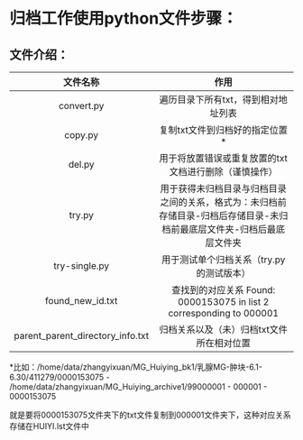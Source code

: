 # 归档工作使用python文件步骤：

## 文件介绍：

|             文件名称             |                             作用                             |
| :------------------------------: | :----------------------------------------------------------: |
|            convert.py            |             遍历目录下所有txt，得到相对地址列表              |
|             copy.py              |                复制txt文件到归档好的指定位置*                |
|              del.py              |    用于将放置错误或重复放置的txt文档进行删除（谨慎操作）     |
|              try.py              | 用于获得未归档目录与归档目录之间的关系，格式为：未归档前存储目录-归档后存储目录-未归档前最底层文件夹-归档后最底层文件夹 |
|          try-single.py           |           用于测试单个归档关系（try.py的测试版本）           |
|         found_new_id.txt         | 查找到的对应关系 Found: 0000153075 in list 2 corresponding to 000001 |
| parent_parent_directory_info.txt |          归档关系以及（未）归档txt文件所在相对位置           |

*比如：/home/data/zhangyixuan/MG_Huiying_bk1/乳腺MG-肿块-6.1-6.30/411279/0000153075 - /home/data/zhangyixuan/MG_Huiying_archive1/99000001 - 000001 - 0000153075

就是要将0000153075文件夹下的txt文件复制到000001文件夹下，这种对应关系存储在HUIYI.lst文件中